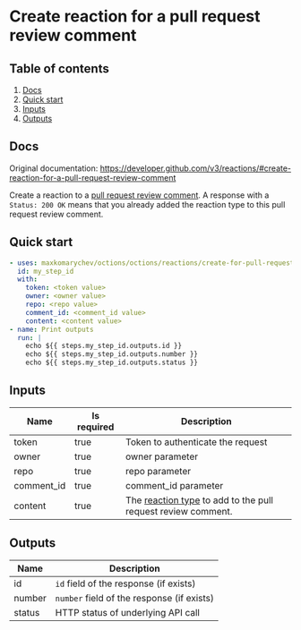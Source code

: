 # Create reaction for a pull request review comment

## Table of contents

1. [Docs](#docs)
1. [Quick start](#quick-start)
1. [Inputs](#inputs)
1. [Outputs](#outputs)

<a name="quick-start" ></a>
## Docs

Original documentation: https://developer.github.com/v3/reactions/#create-reaction-for-a-pull-request-review-comment

Create a reaction to a [pull request review comment](https://developer.github.com/v3/pulls/comments/). A response with a `Status: 200 OK` means that you already added the reaction type to this pull request review comment.


<a name="quick start" ></a>
## Quick start

```yaml
- uses: maxkomarychev/octions/octions/reactions/create-for-pull-request-review-comment@master
  id: my_step_id
  with:
    token: <token value>
    owner: <owner value>
    repo: <repo value>
    comment_id: <comment_id value>
    content: <content value>
- name: Print outputs
  run: |
    echo ${{ steps.my_step_id.outputs.id }}
    echo ${{ steps.my_step_id.outputs.number }}
    echo ${{ steps.my_step_id.outputs.status }}
```


<a name="inputs" ></a>
## Inputs

| Name | Is required | Description |
|---|---|---|
|token|true|Token to authenticate the request
|owner|true|owner parameter
|repo|true|repo parameter
|comment_id|true|comment_id parameter
|content|true|The [reaction type](https://developer.github.com/v3/reactions/#reaction-types) to add to the pull request review comment.

<a name="outputs" ></a>
## Outputs

| Name | Description |
|---|---|
|id|`id` field of the response (if exists)|
|number|`number` field of the response (if exists)|
|status|HTTP status of underlying API call|

